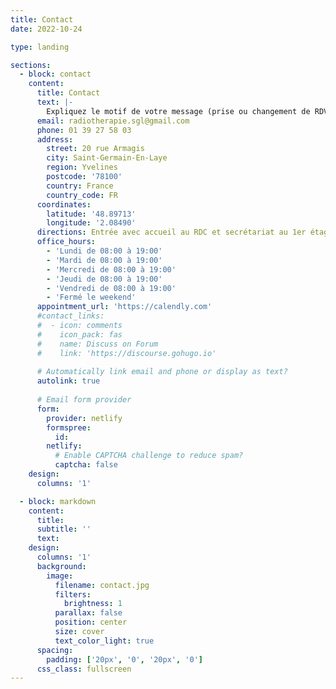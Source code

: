```yaml
---
title: Contact
date: 2022-10-24

type: landing

sections:
  - block: contact
    content:
      title: Contact
      text: |-
        Expliquez le motif de votre message (prise ou changement de RDV), Information par rapport à votre traitement ou à votre pathologie. Message informatif. Retour d'expérience...
      email: radiotherapie.sgl@gmail.com
      phone: 01 39 27 58 03
      address:
        street: 20 rue Armagis
        city: Saint-Germain-En-Laye
        region: Yvelines
        postcode: '78100'
        country: France
        country_code: FR
      coordinates:
        latitude: '48.89713'
        longitude: '2.08490'
      directions: Entrée avec accueil au RDC et secrétariat au 1er étage
      office_hours:
        - 'Lundi de 08:00 à 19:00'
        - 'Mardi de 08:00 à 19:00'
        - 'Mercredi de 08:00 à 19:00'
        - 'Jeudi de 08:00 à 19:00'
        - 'Vendredi de 08:00 à 19:00'
        - 'Fermé le weekend'
      appointment_url: 'https://calendly.com'
      #contact_links:
      #  - icon: comments
      #    icon_pack: fas
      #    name: Discuss on Forum
      #    link: 'https://discourse.gohugo.io'
    
      # Automatically link email and phone or display as text?
      autolink: true
    
      # Email form provider
      form:
        provider: netlify
        formspree:
          id:
        netlify:
          # Enable CAPTCHA challenge to reduce spam?
          captcha: false
    design:
      columns: '1'

  - block: markdown
    content:
      title:
      subtitle: ''
      text:
    design:
      columns: '1'
      background:
        image: 
          filename: contact.jpg
          filters:
            brightness: 1
          parallax: false
          position: center
          size: cover
          text_color_light: true
      spacing:
        padding: ['20px', '0', '20px', '0']
      css_class: fullscreen
---
```

